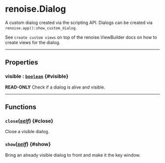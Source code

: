 # renoise.Dialog  
A custom dialog created via the scripting API. Dialogs can be created
via `renoise.app():show_custom_dialog`.

See `create custom views` on top of the renoise.ViewBuilder docs on how to
create views for the dialog.  

---  
## Properties
### visible : [`boolean`](/API/builtins/boolean.md) {#visible}
 **READ-ONLY** Check if a dialog is alive and visible.

  

---  
## Functions
### `close`([*self*](/API/builtins/self.md)) {#close}
 Close a visible dialog.
### `show`([*self*](/API/builtins/self.md)) {#show}
 Bring an already visible dialog to front and make it the key window.  

